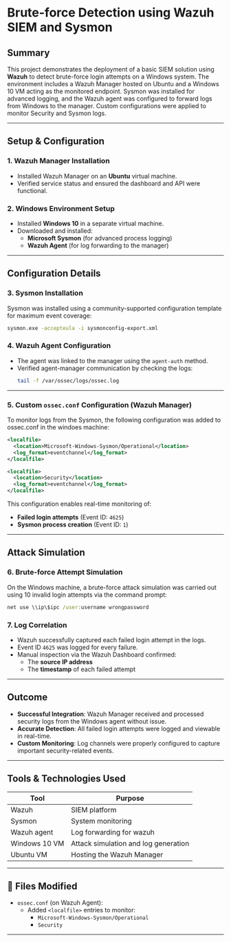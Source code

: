 #  Brute-force Detection using Wazuh SIEM and Sysmon

##  Summary

This project demonstrates the deployment of a basic SIEM solution using **Wazuh** to detect brute-force login attempts on a Windows system. The environment includes a Wazuh Manager hosted on Ubuntu and a Windows 10 VM acting as the monitored endpoint. Sysmon was installed for advanced logging, and the Wazuh agent was configured to forward logs from Windows to the manager. Custom configurations were applied to monitor Security and Sysmon logs.

---

##  Setup & Configuration

### 1. Wazuh Manager Installation
- Installed Wazuh Manager on an **Ubuntu** virtual machine.
- Verified service status and ensured the dashboard and API were functional.

### 2. Windows Environment Setup
- Installed **Windows 10** in a separate virtual machine.
- Downloaded and installed:
  - **Microsoft Sysmon** (for advanced process logging)
  - **Wazuh Agent** (for log forwarding to the manager)

---

##  Configuration Details

### 3. Sysmon Installation
Sysmon was installed using a community-supported configuration template for maximum event coverage:

```bash
sysmon.exe -accepteula -i sysmonconfig-export.xml
```

### 4. Wazuh Agent Configuration
- The agent was linked to the manager using the `agent-auth` method.
- Verified agent-manager communication by checking the logs:
  ```bash
  tail -f /var/ossec/logs/ossec.log
  ```

---

### 5. Custom `ossec.conf` Configuration (Wazuh Manager)

To monitor logs from the Sysmon, the following configuration was added to ossec.conf in the windoes machine:

```xml
<localfile>
  <location>Microsoft-Windows-Sysmon/Operational</location>
  <log_format>eventchannel</log_format>
</localfile>

<localfile>
  <location>Security</location>
  <log_format>eventchannel</log_format>
</localfile>
```

 This configuration enables real-time monitoring of:

- **Failed login attempts** (Event ID: `4625`)
- **Sysmon process creation** (Event ID: `1`)

---

##  Attack Simulation

### 6. Brute-force Attempt Simulation

On the Windows machine, a brute-force attack simulation was carried out using 10 invalid login attempts via the command prompt:

```cmd
net use \\ip\$ipc /user:username wrongpassword
```

### 7. Log Correlation

- Wazuh successfully captured each failed login attempt in the logs.
- Event ID `4625` was logged for every failure.
- Manual inspection via the Wazuh Dashboard confirmed:
  - The **source IP address** 
  - The **timestamp** of each failed attempt

---

##  Outcome

- **Successful Integration**: Wazuh Manager received and processed security logs from the Windows agent without issue.
- **Accurate Detection**: All failed login attempts were logged and viewable in real-time.
- **Custom Monitoring**: Log channels were properly configured to capture important security-related events.

---

## Tools & Technologies Used

| Tool          | Purpose                                   |
|---------------|-------------------------------------------|
| Wazuh         | SIEM platform                             |
| Sysmon        | System monitoring                         |
| Wazuh agent   | Log forwarding for wazuh                  |
| Windows 10 VM | Attack simulation and log generation      |
| Ubuntu VM     | Hosting the Wazuh Manager                 |

---

## 📁 Files Modified

- `ossec.conf` (on Wazuh Agent):
  - Added `<localfile>` entries to monitor:
    - `Microsoft-Windows-Sysmon/Operational`
    - `Security`


---

